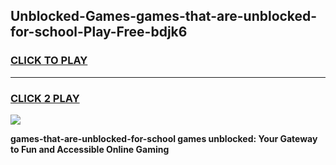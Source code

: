 
## Unblocked-Games-games-that-are-unblocked-for-school-Play-Free-bdjk6
<h3>
<a href="https://premium76.site?title=games-that-are-unblocked-for-school&ref=15A">CLICK TO PLAY</a></h3>
<hr>

<h3>
<a href="https://premium76.site?title=games-that-are-unblocked-for-school&ref=15A">CLICK 2 PLAY</a>
  
</h3>

<a href="https://premium76.site?title=games-that-are-unblocked-for-school&ref=15A"><img src="https://clearcache.store/games.png"></a>


**games-that-are-unblocked-for-school games unblocked: Your Gateway to Fun and Accessible Online Gaming**
